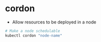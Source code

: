 # cordon

- Allow resources to be deployed in a node

```sh
# Make a node schedulable
kubectl cordon "node-name"
```
